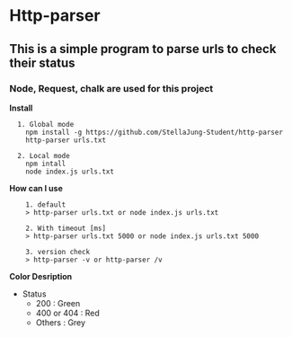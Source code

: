 # Http-parser

## This is a simple program to parse urls to check their status

### Node, Request, chalk are used for this project

**Install**

```
  1. Global mode
    npm install -g https://github.com/StellaJung-Student/http-parser
    http-parser urls.txt

  2. Local mode
    npm intall
    node index.js urls.txt
```

**How can I use**

```
    1. default
    > http-parser urls.txt or node index.js urls.txt

    2. With timeout [ms]
    > http-parser urls.txt 5000 or node index.js urls.txt 5000

    3. version check
    > http-parser -v or http-parser /v
```

**Color Desription**

- Status
  - 200 : Green
  - 400 or 404 : Red
  - Others : Grey
